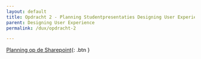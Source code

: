 ```yaml
---
layout: default
title: Opdracht 2 - Planning Studentpresentaties Designing User Experience
parent: Designing User Experience
permalink: /dux/opdracht-2

---
```



[Planning op de Sharepoint](https://hrnl.sharepoint.com/:x:/r/sites/CMI-IUXD2122/Shared%20Documents/Designing%20User%20Experience/Opdracht%202%20%E2%80%94%20Mondelinge%20Presentatie%20%E2%80%94%20Planning%20Studenten.xlsx?d=wb75f4e90c85043ecaa71c9c4381aee3d&csf=1&web=1&e=QI74ax){: .btn }